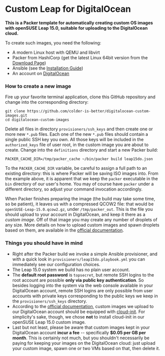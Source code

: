 # Custom Leap for DigitalOcean
__This is a Packer template for automatically creating custom OS images with openSUSE Leap 15.0, suitable for uploading to the DigitalOcean cloud.__

To create such images, you need the following:

* A modern Linux host with QEMU and libvirt
* Packer from HashiCorp (get the latest Linux 64bit version from the [Download Page](https://www.packer.io/downloads.html))
* Ansible (see the [Installation Guide](https://docs.ansible.com/ansible/latest/installation_guide/intro_installation.html))
* An account on [DigitalOcean](https://www.digitalocean.com)

### How to create a new image

Fire up your favorite terminal application, clone this GitHub repository and change into the corresponding directory:

	git clone https://github.com/colder-is-better/digitalocean-custom-images.git
	cd digitalocean-custom-images

Delete all files in directory `provisioners/ssh_keys` and then create one or more new `*.pub` files. Each one of the new `*.pub` files should contain a single public SSH key you own. All those keys will be included in the `authorized_keys` file of user root, in the custom image you are about to create. Change into the `definitions` directory and start a new Packer build:

	PACKER_CACHE_DIR=/tmp/packer_cache ~/bin/packer build leap15do.json

To the `PACKER_CACHE_DIR` variable, be careful to assign a full path to an existing directory: this is where Packer will be saving ISO images into. From the example above, it is apparent that we keep the `packer` executable in the `bin` directory of our user's home. You may of course have `packer` under a different directory, so adjust your command invocation accordingly.

When Packer finishes preparing the image (the build may take some time, so be patient), it leaves us with a compressed QCOW2 file: that would be `openSUSE-Leap-15.0.qcow2.gz`, under `/tmp/packer_out`. This is the file you should upload to your account in DigitalOcean, and keep it there as a _custom image_. Off of that image you may create any number of droplets of any size. More details on how to upload custom images and spawn droplets based on them, are available in the [official documentation](https://www.digitalocean.com/docs/images/custom-images/how-to).

### Things you should have in mind

* Right after the Packer build we invoke a simple Ansible provisioner, and with a quick look in `provisioners/leap15do.playbook.yml` you can immediately see our configuration choices.
* The Leap 15.0 system we build has no plain user account.
* The __default root password__ is `topsecret`, but remote SSH logins to the root account are possible __only via public key authentication__. So besides logging into the system via the web console available in your DigitalOcean account, remote SSH logins are only possible from user accounts with private keys corresponding to the public keys we keep in the `provisioners/ssh_keys` directory.
* According to the [official documentation](https://www.digitalocean.com/docs/images/custom-images/how-to), custom images we upload to our DigitalOcean account should be equipped with [cloud-init](https://cloud-init.io). For simplicity's sake, though, we chose __not__ to install cloud-init in our openSUSE Leap 15.0 custom image.
* Last but not least, please be aware that custom images kept in your DigitalOcean account __incur a fee__ -- specifically __$0.05 per GB per month__. This is certainly not much, but you shouldn't necessarily be paying for keeping your images on the DigitalOcean cloud: just upload your custom image, spawn one or two VMs based on that, then delete it.